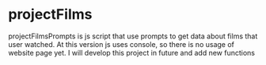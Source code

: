 # projectFilms
projectFilmsPrompts is js script that use prompts to get data about films that user watched. At this version js uses console, so there is no usage of website page yet. I will develop this project in future and add new functions 
